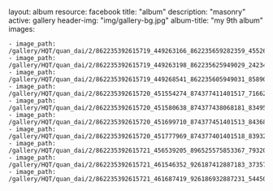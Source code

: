 
layout: album
resource: facebook
title: "album"
description: "masonry"
active: gallery
header-img: "img/gallery-bg.jpg"
album-title: "my 9th album"
images:
    
    - image_path: /gallery/HQT/quan_dai/2/862235392615719_449263166_862235659282359_4552680483078328301_n.jpg
    - image_path: /gallery/HQT/quan_dai/2/862235392615719_449263198_862235625949029_2423406639582632070_n.jpg
    - image_path: /gallery/HQT/quan_dai/2/862235392615719_449268541_862235605949031_8589047703231996308_n.jpg
    - image_path: /gallery/HQT/quan_dai/2/862235392615720_451554274_874377411401517_7166240105413272040_n.jpg
    - image_path: /gallery/HQT/quan_dai/2/862235392615720_451580638_874377438068181_8349507321371714559_n.jpg
    - image_path: /gallery/HQT/quan_dai/2/862235392615720_451699710_874377451401513_8436884744211678839_n.jpg
    - image_path: /gallery/HQT/quan_dai/2/862235392615720_451777969_874377401401518_839324631495226478_n.jpg
    - image_path: /gallery/HQT/quan_dai/2/862235392615721_456539205_896525575853367_7932052501134400857_n.jpg
    - image_path: /gallery/HQT/quan_dai/2/862235392615721_461546352_926187412887183_3735799258320225372_n.jpg
    - image_path: /gallery/HQT/quan_dai/2/862235392615721_461687419_926186932887231_5445096246588300252_n.jpg